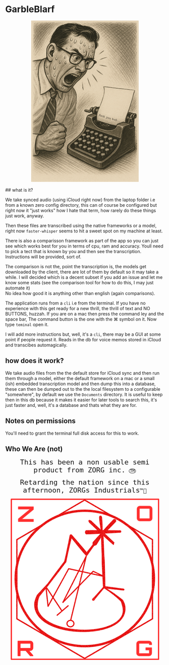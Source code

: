 # GarbleBlarf
<p align="center">
    <img src="./assets/shouting_at_typewriter-512.png" alt="why speak when you can shout">
</p>
## what is it?

We take synced audio (using iCloud right now) from the laptop folder i.e from a known zero config directory, this can of course be configured but right now it "just works" how I hate that term, how rarely do these things just work, anyway.  
  
Then these files are transcribed using the native frameworks or a model, right now `faster-whisper` seems to hit a sweet spot on my machine at least.  

There is also a comparisson framework as part of the app so you can just see which works best for you in terms of cpu, ram and accuracy. Youll need to pick a tect that is known by you and then see the transcription. Instructions will be provided, sort of.  
  
The comparison is not the, point the transcription is, the models get downloaded by the client, there are lot of them by default so it may take a while. I will decided which is a decent subset if you add an issue and let me know some stats (see the comparison tool for how to do this, I may just automate it)  
  No idea how good it is anything other than english (again comparisons).  
  
The application runs from a `cli` i.e from the terminal. If you have no experience with this get ready for a new thrill, the thrill of text and NO BUTTONS, huzzah. If you are on a mac then press the command ley and the space bar, The command button is the one with the ⌘ symbol on it. Now type `teminal` open it.  
  
I will add more instructions but, well, it's a `cli`, there may be a GUI at some point if people request it.
Reads in the db for voice memos stored in iCloud and transcibes automagically.

## how does it work?
  We take audio files from the the default store for iCloud sync and then run them through a model, either the default framework on a mac or a small (ish) embedded transcription model and then dump this into a database, these can then be dumped out to the the local filesystem to a configurable "somewhere", by default we use the `Documents` directory. It is useful to keep then in this db because it makes it easier for later tools to search this, it's just faster and, well, it's a database and thats what they are for.

## Notes on permissions

You'll need to grant the terminal full disk access for this to work.

## Who We Are (not)

<p align="center">
  <span style="font-family: monospace; font-size: 22px;">
    This has been a non usable semi product from ZORG inc.<span style="font-size: 80%;">
        <span style="display:inline-block;border:1px solid #111;border-radius:50%;padding:0 3px;font-size:70%;line-height:1;vertical-align:middle;">TM</span>
  </span>
</p>

<p align="center" style="margin-top:4px;">
  <span style="font-family: monospace; font-size: 22px;">
    Retarding the nation since this afternoon, ZORGs Industrials<span style="font-size: 80%;">™⃝</span>
  </span>
</p>

<p align="center">
  <img src="./assets/zorg-inc-512.png" alt="ZORG Semi Product">
</p>


